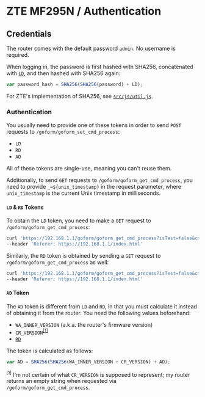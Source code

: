 # ZTE MF295N / Authentication

## Credentials

The router comes with the default password `admin`. No username is required.

When logging in, the password is first hashed with SHA256, concatenated with [`LD`](#ld--rd-tokens), and then hashed with 
SHA256 again:

```javascript
var password_hash = SHA256(SHA256(password) + LD);
```

For ZTE's implementation of SHA256, see [`src/js/util.js`](./../src/js/util.js).

### Authentication

You usually need to provide one of these tokens in order to send `POST` requests to `/goform/goform_set_cmd_process`:

- `LD`
- `RD`
- `AD`

All of these tokens are single-use, meaning you can't reuse them.

Additionally, to send `GET` requests to `/goform/goform_get_cmd_process`, you need to provide `_=${unix_timestamp}`
in the request parameter, where `unix_timestamp` is the current Unix timestamp in milliseconds.

#### `LD` & `RD` Tokens

To obtain the `LD` token, you need to make a `GET` request to `/goform/goform_get_cmd_process`:

```bash
curl 'https://192.168.1.1/goform/goform_get_cmd_process?isTest=false&cmd=LD&_=${unix_timestamp}' \
--header 'Referer: https://192.168.1.1/index.html'
```

Similarly, the `RD` token is obtained by sending a `GET` request to `/goform/goform_get_cmd_process` as well:

```bash
curl 'https://192.168.1.1/goform/goform_get_cmd_process?isTest=false&cmd=RD&_=${unix_timestamp}' \
--header 'Referer: https://192.168.1.1/index.html'
```

#### `AD` Token

The `AD` token is different from `LD` and `RD`, in that you must calculate it
instead of obtaining it from the router. You need the following values beforehand:

- `WA_INNER_VERSION` (a.k.a. the router's firmware version)
- `CR_VERSION`<sup>[[1]](#note-1)</sup>
- [`RD`](#ld--rd-tokens)

The token is calculated as follows:

```javascript
var AD = SHA256(SHA256(WA_INNER_VERSION + CR_VERSION) + AD);
```

<sup><a name="note-1">[1]</a></sup> I'm not certain of what `CR_VERSION` is supposed to represent; my router returns an empty string when 
requested via `/goform/goform_get_cmd_process`.